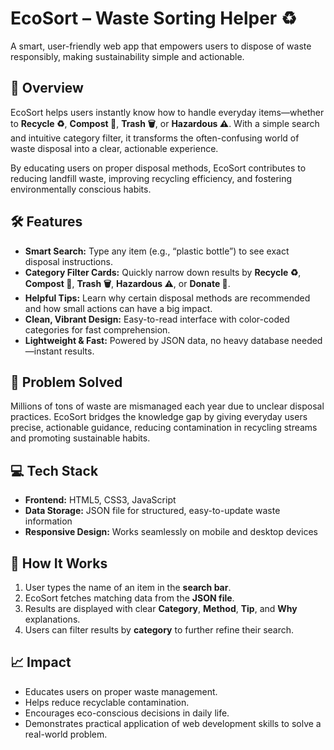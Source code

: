 # **EcoSort – Waste Sorting Helper ♻️**

A smart, user-friendly web app that empowers users to dispose of waste responsibly, making sustainability simple and actionable.

## **🌟 Overview**

EcoSort helps users instantly know how to handle everyday items—whether to **Recycle ♻️**, **Compost 🌱**, **Trash 🗑️**, or **Hazardous ⚠️**. With a simple search and intuitive category filter, it transforms the often-confusing world of waste disposal into a clear, actionable experience.

By educating users on proper disposal methods, EcoSort contributes to reducing landfill waste, improving recycling efficiency, and fostering environmentally conscious habits.

## **🛠 Features**

- **Smart Search:** Type any item (e.g., “plastic bottle”) to see exact disposal instructions.
- **Category Filter Cards:** Quickly narrow down results by **Recycle ♻️**, **Compost 🌱**, **Trash 🗑️**, **Hazardous ⚠️**, or **Donate 🎁**.
- **Helpful Tips:** Learn why certain disposal methods are recommended and how small actions can have a big impact.
- **Clean, Vibrant Design:** Easy-to-read interface with color-coded categories for fast comprehension.
- **Lightweight & Fast:** Powered by JSON data, no heavy database needed—instant results.

## **🎯 Problem Solved**

Millions of tons of waste are mismanaged each year due to unclear disposal practices. EcoSort bridges the knowledge gap by giving everyday users precise, actionable guidance, reducing contamination in recycling streams and promoting sustainable habits.

## **💻 Tech Stack**

- **Frontend:** HTML5, CSS3, JavaScript  
- **Data Storage:** JSON file for structured, easy-to-update waste information  
- **Responsive Design:** Works seamlessly on mobile and desktop devices

## **🚀 How It Works**

1. User types the name of an item in the **search bar**.  
2. EcoSort fetches matching data from the **JSON file**.  
3. Results are displayed with clear **Category**, **Method**, **Tip**, and **Why** explanations.  
4. Users can filter results by **category** to further refine their search.

## **📈 Impact**

- Educates users on proper waste management.  
- Helps reduce recyclable contamination.  
- Encourages eco-conscious decisions in daily life.  
- Demonstrates practical application of web development skills to solve a real-world problem.
